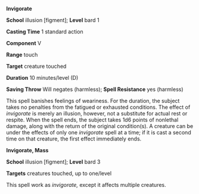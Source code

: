  **Invigorate**

**School** illusion [figment]; **Level** bard 1

**Casting Time** 1 standard action

**Component** V

**Range** touch

**Target** creature touched

**Duration** 10 minutes/level (D)

**Saving Throw** Will negates (harmless); **Spell Resistance** yes (harmless)

This spell banishes feelings of weariness. For the duration, the subject takes no penalties from the fatigued or exhausted conditions. The effect of _invigorate_ is merely an illusion, however, not a substitute for actual rest or respite. When the spell ends, the subject takes 1d6 points of nonlethal damage, along with the return of the original condition(s). A creature can be under the effects of only one _invigorate_ spell at a time; if it is cast a second time on that creature, the first effect immediately ends.

**Invigorate, Mass**

**School** illusion [figment]; **Level** bard 3

**Targets** creatures touched, up to one/level

This spell work as _invigorate,_ except it affects multiple creatures.

